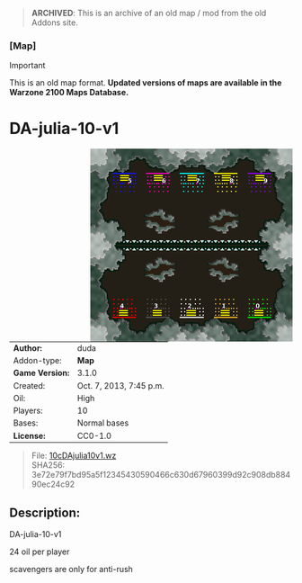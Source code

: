 > **ARCHIVED**: This is an archive of an old map / mod from the old Addons site.

### [Map]

> [!IMPORTANT]
> This is an old map format. **Updated versions of maps are available in the Warzone 2100 Maps Database.**

# DA-julia-10-v1

<img src="./preview.jpg" align="right" />

| | |
| - | - |
| __Author:__ | duda |
| Addon-type: | __Map__ |
| __Game Version:__ | 3.1.0 |
| Created: | Oct. 7, 2013, 7:45 p.m. |
| Oil: | High |
| Players: | 10 |
| Bases: | Normal bases |
| __License:__ | CC0-1.0 |

> File: [10cDAjulia10v1.wz](https://github.com/Warzone2100/old-addons-site/raw/main/assets/234/10cDAjulia10v1.wz)  
> SHA256: 3e72e79f7bd95a5f12345430590466c630d67960399d92c908db88490ec24c92

## Description:

DA-julia-10-v1

24 oil per player

scavengers are only for anti-rush

